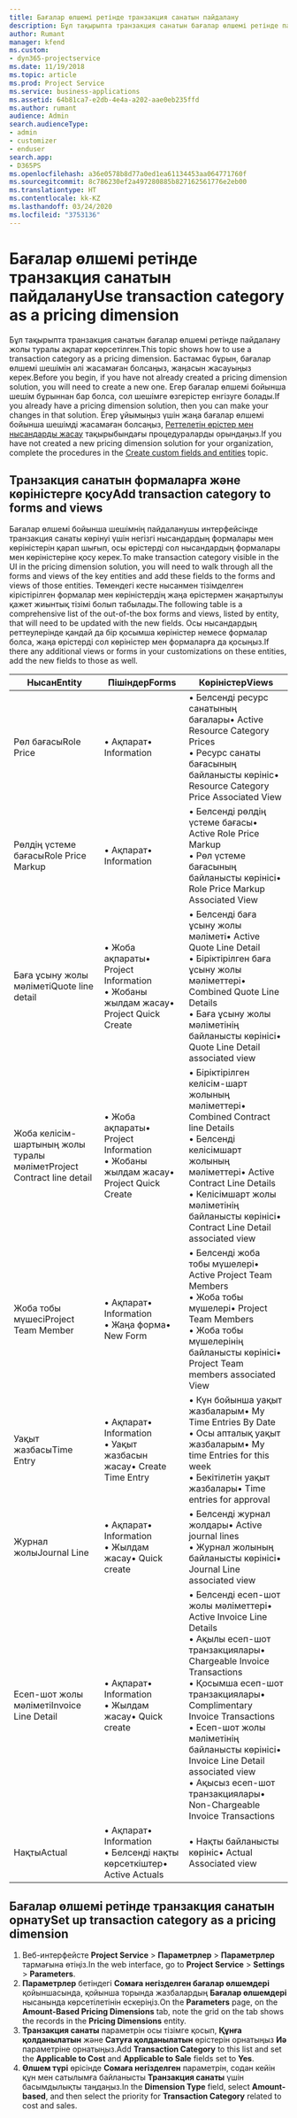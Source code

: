 ```yaml
---
title: Бағалар өлшемі ретінде транзакция санатын пайдалану
description: Бұл тақырыпта транзакция санатын бағалар өлшемі ретінде пайдалану туралы ақпарат берілген.
author: Rumant
manager: kfend
ms.custom:
- dyn365-projectservice
ms.date: 11/19/2018
ms.topic: article
ms.prod: Project Service
ms.service: business-applications
ms.assetid: 64b81ca7-e2db-4e4a-a202-aae0eb235ffd
ms.author: rumant
audience: Admin
search.audienceType:
- admin
- customizer
- enduser
search.app:
- D365PS
ms.openlocfilehash: a36e0578b8d77a0ed1ea61134453aa064771760f
ms.sourcegitcommit: 8c786230ef2a497280885b827162561776e2eb00
ms.translationtype: HT
ms.contentlocale: kk-KZ
ms.lasthandoff: 03/24/2020
ms.locfileid: "3753136"
---
```

# <a name="use-transaction-category-as-a-pricing-dimension"></a><span data-ttu-id="ce431-103">Бағалар өлшемі ретінде транзакция санатын пайдалану</span><span class="sxs-lookup"><span data-stu-id="ce431-103">Use transaction category as a pricing dimension</span></span>
<span data-ttu-id="ce431-104">Бұл тақырыпта транзакция санатын бағалар өлшемі ретінде пайдалану жолы туралы ақпарат көрсетілген.</span><span class="sxs-lookup"><span data-stu-id="ce431-104">This topic shows how to use a transaction category as a pricing dimension.</span></span> <span data-ttu-id="ce431-105">Бастамас бұрын, бағалар өлшемі шешімін әлі жасамаған болсаңыз, жаңасын жасауыңыз керек.</span><span class="sxs-lookup"><span data-stu-id="ce431-105">Before you begin, if you have not already created a pricing dimension solution, you will need to create a new one.</span></span> <span data-ttu-id="ce431-106">Егер бағалар өлшемі бойынша шешім бұрыннан бар болса, сол шешімге өзгерістер енгізуге болады.</span><span class="sxs-lookup"><span data-stu-id="ce431-106">If you already have a pricing dimension solution, then you can make your changes in that solution.</span></span> <span data-ttu-id="ce431-107">Егер ұйымыңыз үшін жаңа бағалар өлшемі бойынша шешімді жасамаған болсаңыз, [Реттелетін өрістер мен нысандарды жасау](create-custom-fields-entities.md) тақырыбындағы процедураларды орындаңыз.</span><span class="sxs-lookup"><span data-stu-id="ce431-107">If you have not created a new pricing dimension solution for your organization, complete the procedures in the [Create custom fields and entities](create-custom-fields-entities.md) topic.</span></span>

## <a name="add-transaction-category-to-forms-and-views"></a><span data-ttu-id="ce431-108">Транзакция санатын формаларға және көріністерге қосу</span><span class="sxs-lookup"><span data-stu-id="ce431-108">Add transaction category to forms and views</span></span>
<span data-ttu-id="ce431-109">Бағалар өлшемі бойынша шешімнің пайдаланушы интерфейсінде транзакция санаты көрінуі үшін негізгі нысандардың формалары мен көріністерін қарап шығып, осы өрістерді сол нысандардың формалары мен көріністеріне қосу керек.</span><span class="sxs-lookup"><span data-stu-id="ce431-109">To make transaction category visible in the UI in the pricing dimension solution, you will need to walk through all the forms and views of the key entities and add these fields to the forms and views of those entities.</span></span>
<span data-ttu-id="ce431-110">Төмендегі кесте нысанмен тізімделген кірістірілген формалар мен көріністердің жаңа өрістермен жаңартылуы қажет жиынтық тізімі болып табылады.</span><span class="sxs-lookup"><span data-stu-id="ce431-110">The following table is a comprehensive list of the out-of-the box forms and views, listed by entity, that will need to be updated with the new fields.</span></span> <span data-ttu-id="ce431-111">Осы нысандардың реттеулерінде қандай да бір қосымша көріністер немесе формалар болса, жаңа өрістерді сол көріністер мен формаларға да қосыңыз.</span><span class="sxs-lookup"><span data-stu-id="ce431-111">If there any additional views or forms in your customizations on these entities, add the new fields to those as well.</span></span>

|  <span data-ttu-id="ce431-112">Нысан</span><span class="sxs-lookup"><span data-stu-id="ce431-112">Entity</span></span>        | <span data-ttu-id="ce431-113">Пішіндер</span><span class="sxs-lookup"><span data-stu-id="ce431-113">Forms</span></span>     |<span data-ttu-id="ce431-114">Көріністер</span><span class="sxs-lookup"><span data-stu-id="ce431-114">Views</span></span>        |
| ------------------------------|---------------------------------|----------------------------------|
|  <span data-ttu-id="ce431-115">Рөл бағасы</span><span class="sxs-lookup"><span data-stu-id="ce431-115">Role Price</span></span>|<span data-ttu-id="ce431-116">• Ақпарат</span><span class="sxs-lookup"><span data-stu-id="ce431-116">• Information</span></span> |<span data-ttu-id="ce431-117">• Белсенді ресурс санатының бағалары</span><span class="sxs-lookup"><span data-stu-id="ce431-117">• Active Resource Category Prices</span></span><br> <span data-ttu-id="ce431-118">• Ресурс санаты бағасының байланысты көрініс</span><span class="sxs-lookup"><span data-stu-id="ce431-118">• Resource Category Price Associated View</span></span>|
|  <span data-ttu-id="ce431-119">Рөлдің үстеме бағасы</span><span class="sxs-lookup"><span data-stu-id="ce431-119">Role Price Markup</span></span>|<span data-ttu-id="ce431-120">• Ақпарат</span><span class="sxs-lookup"><span data-stu-id="ce431-120">• Information</span></span>|<span data-ttu-id="ce431-121">• Белсенді рөлдің үстеме бағасы</span><span class="sxs-lookup"><span data-stu-id="ce431-121">• Active Role Price Markup</span></span><br><span data-ttu-id="ce431-122">• Рөл үстеме бағасының байланысты көрінісі</span><span class="sxs-lookup"><span data-stu-id="ce431-122">• Role Price Markup Associated View</span></span>|
|  <span data-ttu-id="ce431-123">Баға ұсыну жолы мәліметі</span><span class="sxs-lookup"><span data-stu-id="ce431-123">Quote line detail</span></span>|<span data-ttu-id="ce431-124">• Жоба ақпараты</span><span class="sxs-lookup"><span data-stu-id="ce431-124">• Project Information</span></span><br><span data-ttu-id="ce431-125">• Жобаны жылдам жасау</span><span class="sxs-lookup"><span data-stu-id="ce431-125">• Project Quick Create</span></span>|<span data-ttu-id="ce431-126">• Белсенді баға ұсыну жолы мәліметі</span><span class="sxs-lookup"><span data-stu-id="ce431-126">• Active Quote Line Detail</span></span><br><span data-ttu-id="ce431-127">• Біріктірілген баға ұсыну жолы мәліметтері</span><span class="sxs-lookup"><span data-stu-id="ce431-127">• Combined Quote Line Details</span></span><br><span data-ttu-id="ce431-128">• Баға ұсыну жолы мәліметінің байланысты көрінісі</span><span class="sxs-lookup"><span data-stu-id="ce431-128">• Quote Line Detail associated view</span></span>|
|  <span data-ttu-id="ce431-129">Жоба келісім-шартының жолы туралы мәлімет</span><span class="sxs-lookup"><span data-stu-id="ce431-129">Project Contract line detail</span></span>|<span data-ttu-id="ce431-130">• Жоба ақпараты</span><span class="sxs-lookup"><span data-stu-id="ce431-130">• Project Information</span></span><br><span data-ttu-id="ce431-131">• Жобаны жылдам жасау</span><span class="sxs-lookup"><span data-stu-id="ce431-131">• Project Quick Create</span></span>|<span data-ttu-id="ce431-132">• Біріктірілген келісім-шарт жолының мәліметтері</span><span class="sxs-lookup"><span data-stu-id="ce431-132">• Combined Contract line Details</span></span><br><span data-ttu-id="ce431-133">• Белсенді келісімшарт жолының мәліметтері</span><span class="sxs-lookup"><span data-stu-id="ce431-133">• Active Contract Line Details</span></span><br><span data-ttu-id="ce431-134">• Келісімшарт жолы мәліметінің байланысты көрінісі</span><span class="sxs-lookup"><span data-stu-id="ce431-134">• Contract Line Detail associated view</span></span>|
|  <span data-ttu-id="ce431-135">Жоба тобы мүшесі</span><span class="sxs-lookup"><span data-stu-id="ce431-135">Project Team Member</span></span>|<span data-ttu-id="ce431-136">• Ақпарат</span><span class="sxs-lookup"><span data-stu-id="ce431-136">• Information</span></span><br><span data-ttu-id="ce431-137">• Жаңа форма</span><span class="sxs-lookup"><span data-stu-id="ce431-137">• New Form</span></span>|<span data-ttu-id="ce431-138">• Белсенді жоба тобы мүшелері</span><span class="sxs-lookup"><span data-stu-id="ce431-138">• Active Project Team Members</span></span><br><span data-ttu-id="ce431-139">• Жоба тобы мүшелері</span><span class="sxs-lookup"><span data-stu-id="ce431-139">• Project Team Members</span></span><br><span data-ttu-id="ce431-140">• Жоба тобы мүшелерінің байланысты көрінісі</span><span class="sxs-lookup"><span data-stu-id="ce431-140">• Project Team members associated View</span></span>|
|  <span data-ttu-id="ce431-141">Уақыт жазбасы</span><span class="sxs-lookup"><span data-stu-id="ce431-141">Time Entry</span></span>|<span data-ttu-id="ce431-142">• Ақпарат</span><span class="sxs-lookup"><span data-stu-id="ce431-142">• Information</span></span><br><span data-ttu-id="ce431-143">• Уақыт жазбасын жасау</span><span class="sxs-lookup"><span data-stu-id="ce431-143">• Create Time Entry</span></span>|<span data-ttu-id="ce431-144">• Күн бойынша уақыт жазбаларым</span><span class="sxs-lookup"><span data-stu-id="ce431-144">• My Time Entries By Date</span></span><br><span data-ttu-id="ce431-145">• Осы апталық уақыт жазбаларым</span><span class="sxs-lookup"><span data-stu-id="ce431-145">• My time Entries for this week</span></span><br><span data-ttu-id="ce431-146">• Бекітілетін уақыт жазбалары</span><span class="sxs-lookup"><span data-stu-id="ce431-146">• Time entries for approval</span></span>|
|  <span data-ttu-id="ce431-147">Журнал жолы</span><span class="sxs-lookup"><span data-stu-id="ce431-147">Journal Line</span></span>|<span data-ttu-id="ce431-148">• Ақпарат</span><span class="sxs-lookup"><span data-stu-id="ce431-148">• Information</span></span><br><span data-ttu-id="ce431-149">• Жылдам жасау</span><span class="sxs-lookup"><span data-stu-id="ce431-149">• Quick create</span></span>|<span data-ttu-id="ce431-150">• Белсенді журнал жолдары</span><span class="sxs-lookup"><span data-stu-id="ce431-150">• Active journal lines</span></span><br><span data-ttu-id="ce431-151">• Журнал жолының байланысты көрінісі</span><span class="sxs-lookup"><span data-stu-id="ce431-151">• Journal Line associated view</span></span>|
|  <span data-ttu-id="ce431-152">Есеп-шот жолы мәліметі</span><span class="sxs-lookup"><span data-stu-id="ce431-152">Invoice Line Detail</span></span>|<span data-ttu-id="ce431-153">• Ақпарат</span><span class="sxs-lookup"><span data-stu-id="ce431-153">• Information</span></span><br><span data-ttu-id="ce431-154">• Жылдам жасау</span><span class="sxs-lookup"><span data-stu-id="ce431-154">• Quick create</span></span>|<span data-ttu-id="ce431-155">• Белсенді есеп-шот жолы мәліметтері</span><span class="sxs-lookup"><span data-stu-id="ce431-155">• Active Invoice Line Details</span></span><br><span data-ttu-id="ce431-156">• Ақылы есеп-шот транзакциялары</span><span class="sxs-lookup"><span data-stu-id="ce431-156">• Chargeable Invoice Transactions</span></span><br><span data-ttu-id="ce431-157">• Қосымша есеп-шот транзакциялары</span><span class="sxs-lookup"><span data-stu-id="ce431-157">• Complimentary Invoice Transactions</span></span><br><span data-ttu-id="ce431-158">• Есеп-шот жолы мәліметінің байланысты көрінісі</span><span class="sxs-lookup"><span data-stu-id="ce431-158">• Invoice Line Detail associated view</span></span><br><span data-ttu-id="ce431-159">• Ақысыз есеп-шот транзакциялары</span><span class="sxs-lookup"><span data-stu-id="ce431-159">• Non-Chargeable Invoice Transactions</span></span>|
|  <span data-ttu-id="ce431-160">Нақты</span><span class="sxs-lookup"><span data-stu-id="ce431-160">Actual</span></span>|<span data-ttu-id="ce431-161">• Ақпарат</span><span class="sxs-lookup"><span data-stu-id="ce431-161">• Information</span></span><br><span data-ttu-id="ce431-162">• Белсенді нақты көрсеткіштер</span><span class="sxs-lookup"><span data-stu-id="ce431-162">• Active Actuals</span></span>|<span data-ttu-id="ce431-163">• Нақты байланысты көрініс</span><span class="sxs-lookup"><span data-stu-id="ce431-163">• Actual Associated view</span></span>|

## <a name="set-up-transaction-category-as-a-pricing-dimension"></a><span data-ttu-id="ce431-164">Бағалар өлшемі ретінде транзакция санатын орнату</span><span class="sxs-lookup"><span data-stu-id="ce431-164">Set up transaction category as a pricing dimension</span></span>

1. <span data-ttu-id="ce431-165">Веб-интерфейсте **Project Service** > **Параметрлер** > **Параметрлер** тармағына өтіңіз.</span><span class="sxs-lookup"><span data-stu-id="ce431-165">In the web interface, go to **Project Service** > **Settings** > **Parameters**.</span></span> 
2. <span data-ttu-id="ce431-166">**Параметрлер** бетіндегі **Сомаға негізделген бағалар өлшемдері** қойыншасында, қойынша торында жазбалардың **Бағалар өлшемдері** нысанында көрсетілетінін ескеріңіз.</span><span class="sxs-lookup"><span data-stu-id="ce431-166">On the **Parameters** page, on the **Amount-Based Pricing Dimensions** tab, note the grid on the tab shows the records in the **Pricing Dimensions** entity.</span></span>
3. <span data-ttu-id="ce431-167">**Транзакция санаты** параметрін осы тізімге қосып, **Құнға қолданылатын** және **Сатуға қолданылатын** өрістерін орнатыңыз **Иә** параметріне орнатыңыз.</span><span class="sxs-lookup"><span data-stu-id="ce431-167">Add **Transaction Category** to this list and set the **Applicable to Cost** and **Applicable to Sale** fields set to **Yes**.</span></span>
4. <span data-ttu-id="ce431-168">**Өлшем түрі** өрісінде **Сомаға негізделген** параметрін, содан кейін құн мен сатылымға байланысты **Транзакция санаты** үшін басымдылықты таңдаңыз.</span><span class="sxs-lookup"><span data-stu-id="ce431-168">In the **Dimension Type** field, select **Amount-based**, and then select the priority for **Transaction Category** related to cost and sales.</span></span>
